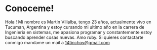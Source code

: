 # Conoceme!

Hola ! Mi nombre es Martin Villalba, tengo 23 años, actualmente vivo en Tucuman, Argentina y estoy cursando mi ultimo año en la carrera de Ingenieria en sistemas, me apasiona programar y constantemente estoy buscando aprender cosas nuevas. Amo ruby. Si quieres contactarte conmigo mandame un mail a 14tinchov@gmail.com
